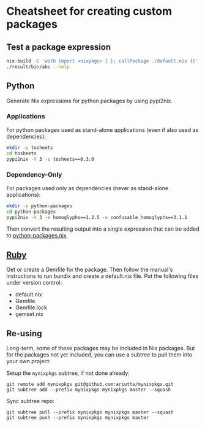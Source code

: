 # Cheatsheet for creating custom packages

## Test a package expression

```sh
nix-build -E 'with import <nixpkgs> { }; callPackage ./default.nix {}'
./result/bin/abc --help
```

## Python

Generate Nix expressions for python packages by using pypi2nix.

### Applications

For python packages used as stand-alone applications (even if also used as dependencies):

```sh
mkdir -p tosheets
cd tosheets
pypi2nix -V 3 -e tosheets==0.3.0
```

### Dependency-Only

For packages used only as dependencies (never as stand-alone applications):

```sh
mkdir -p python-packages
cd python-packages
pypi2nix -V 3 -e homoglyphs==1.2.5 -e confusable_homoglyphs==3.1.1
```

Then convert the resulting output into a single expression that can be added to [python-packages.nix](https://github.com/NixOS/nixpkgs/blob/master/pkgs/top-level/python-packages.nix).

## [Ruby](https://nixos.org/nixpkgs/manual/#sec-language-ruby)

Get or create a Gemfile for the package. Then follow the manual's instructions to run bundix and create a default.nix file. Put the following files under version control:

* default.nix
* Gemfile
* Gemfile.lock
* gemset.nix

## Re-using

Long-term, some of these packages may be included in Nix packages. But for the packages not yet included,
you can use a subtree to pull them into your own project:

Setup the `mynixpkgs` subtree, if not done already:
```
git remote add mynixpkgs git@github.com:ariutta/mynixpkgs.git
git subtree add --prefix mynixpkgs mynixpkgs master --squash
```

Sync subtree repo:
```
git subtree pull --prefix mynixpkgs mynixpkgs master --squash
git subtree push --prefix mynixpkgs mynixpkgs master
```
